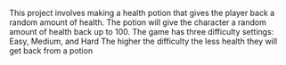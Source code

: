This project involves making a health potion that gives the player back a random amount of health. 
The potion will give the character a random amount of health back up to 100. 
The game has three difficulty settings: Easy, Medium, and Hard
The higher the difficulty the less health they will get back from a potion

